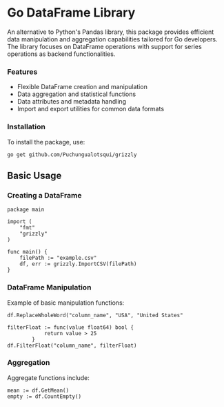 # Go DataFrame Library
An alternative to Python's Pandas library, this package provides efficient data manipulation and aggregation capabilities tailored for Go developers. The library focuses on DataFrame operations with support for series operations as backend functionalities.

### Features
- Flexible DataFrame creation and manipulation
- Data aggregation and statistical functions
- Data attributes and metadata handling
- Import and export utilities for common data formats
### Installation
To install the package, use:
```
go get github.com/Puchungualotsqui/grizzly
```
## Basic Usage
### Creating a DataFrame

```
package main

import (
    "fmt"
    "grizzly"
)

func main() {
    filePath := "example.csv"
    df, err := grizzly.ImportCSV(filePath)
}
```
### DataFrame Manipulation
Example of basic manipulation functions:
```
df.ReplaceWholeWord("column_name", "USA", "United States"

filterFloat := func(value float64) bool {
			return value > 25
		}
df.FilterFloat("column_name", filterFloat)
```
### Aggregation
Aggregate functions include:
```
mean := df.GetMean()
empty := df.CountEmpty()
```
